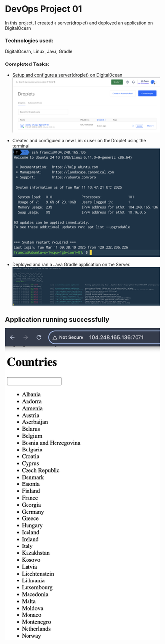 # DevOps Project 01
In this project, I created a server(droplet) and deployed an application on DigitalOcean

### Technologies used:
DigitalOcean, Linux, Java, Gradle
### Completed Tasks:
- Setup and configure a server(droplet) on DigitalOcean
![Server](images/server.png)

- Created and configured a new Linux user on the Droplet using the terminal 
![User](images/user.png)
- Deployed and ran a Java Gradle application on the Server. 
![running-app-on-terminal](images/application.png)
## Application running successfully 
![running-app-on-browser](images/running-app.png)

